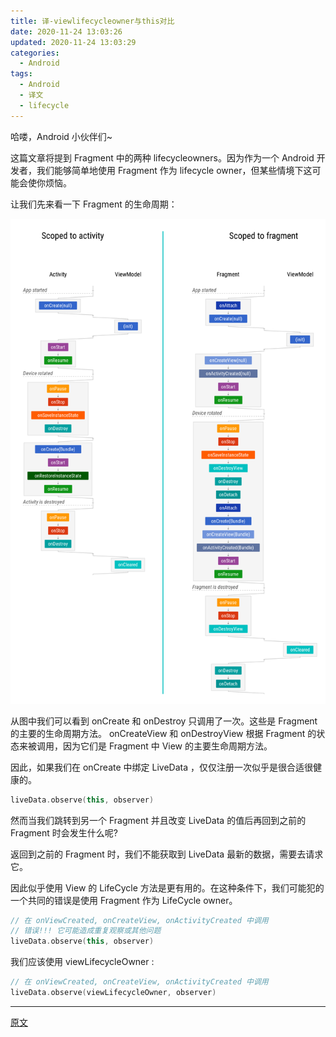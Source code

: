 ```yaml
---
title: 译-viewlifecycleowner与this对比
date: 2020-11-24 13:03:26
updated: 2020-11-24 13:03:29
categories:
  - Android
tags:
  - Android
  - 译文
  - lifecycle
---
```


哈喽，Android 小伙伴们~

这篇文章将提到 Fragment 中的两种 lifecycleowners。因为作为一个 Android 开发者，我们能够简单地使用 Fragment 作为 lifecycle owner，但某些情境下这可能会使你烦恼。

让我们先来看一下 Fragment 的生命周期：

<center>

![FragmentLifecycle](/assert/img/lifecycle/fragment_lifecycle.png)

</center>

从图中我们可以看到 onCreate 和 onDestroy 只调用了一次。这些是 Fragment 的主要的生命周期方法。 onCreateView 和 onDestroyView 根据 Fragment 的状态来被调用，因为它们是 Fragment 中 View 的主要生命周期方法。

因此，如果我们在 onCreate 中绑定 LiveData ，仅仅注册一次似乎是很合适很健康的。

```kotlin
liveData.observe(this, observer)
```

然而当我们跳转到另一个 Fragment 并且改变 LiveData 的值后再回到之前的 Fragment 时会发生什么呢?

返回到之前的 Fragment 时，我们不能获取到 LiveData 最新的数据，需要去请求它。

因此似乎使用 View 的 LifeCycle 方法是更有用的。在这种条件下，我们可能犯的一个共同的错误是使用 Fragment 作为 LifeCycle owner。

```kotlin
// 在 onViewCreated, onCreateView, onActivityCreated 中调用
// 错误!!! 它可能造成重复观察或其他问题
liveData.observe(this, observer)
```

我们应该使用 viewLifecycleOwner :

```kotlin
// 在 onViewCreated, onCreateView, onActivityCreated 中调用
liveData.observe(viewLifecycleOwner, observer)
```

---

[原文](https://medium.com/@cs.ibrahimyilmaz/viewlifecycleowner-vs-this-a8259800367b)
